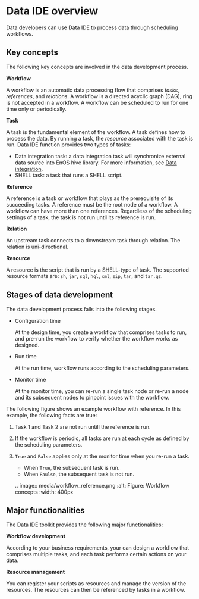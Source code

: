 # Data IDE overview

Data developers can use Data IDE to process data through scheduling workflows.

## Key concepts

The following key concepts are involved in the data development process.

**Workflow**  

A workflow is an automatic data processing flow that comprises  _tasks_, _references_, and _relations_. A workflow is a directed acyclic graph (DAG), ring is not accepted in a workflow.
A workflow can be scheduled to run for one time only or periodically.

**Task**  

A task is the fundamental element of the workflow. A task defines how to process the data. By running a task, the  _resource_ associated with the task is run. Data IDE function provides two types of tasks:
- Data integration task: a data integration task will synchronize external data source into EnOS hive library. For more information, see [Data integration](../data_integration/index).
- SHELL task: a task that runs a SHELL script.

**Reference**  

A reference is a task or workflow that plays as the prerequisite of its succeeding tasks. A reference must be the root node of a workflow. A workflow can have more than one references. Regardless of the scheduling settings of a task, the task is not run until its reference is run.

**Relation**  

An upstream task connects to a downstream task through relation. The relation is uni-directional.

**Resource**  

A resource is the script that is run by a SHELL-type of task. The supported resource formats are: `sh`, `jar`, `sql`, `hql`, `xml`, `zip`, `tar`, and `tar.gz`.

## Stages of data development

The data development process falls into the following stages.

- Configuration time  

  At the design time, you create a workflow that comprises tasks to run, and pre-run the workflow to verify whether the workflow works as designed.

- Run time  

  At the run time, workflow runs according to the scheduling parameters.

- Monitor time  

  At the monitor time, you can re-run a single task node or re-run a node and its subsequent nodes to pinpoint issues with the workflow.

The following figure shows an example workflow with reference. In this example, the following facts are true:

1. Task 1 and Task 2 are not run untill the reference is run.

2. If the workflow is periodic, all tasks are run at each cycle as defined by the scheduling parameters.

3. `True` and `False` applies only at the monitor time when you re-run a task.

   - When `True`, the subsequent task is run.
   - When `Faulse`, the subsequent task is not run.

   .. image:: media/workflow_reference.png
      :alt: Figure: Workflow concepts
      :width: 400px


## Major functionalities

The Data IDE toolkit provides the following major functionalities:

**Workflow development**  

According to your business requirements, your can design a workflow that comprises multiple tasks, and each task performs certain actions on your data.

**Resource management**  

You can register your scripts as resources and manage the version of the resources. The resources can then be referenced by tasks in a workflow.
